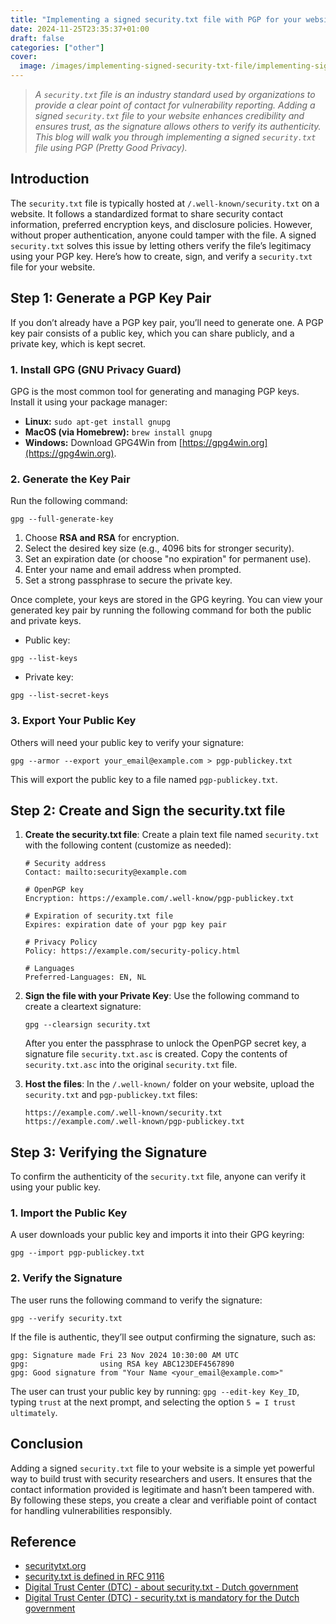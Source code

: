 ```yaml
---
title: "Implementing a signed security.txt file with PGP for your website"
date: 2024-11-25T23:35:37+01:00
draft: false
categories: ["other"]
cover: 
  image: /images/implementing-signed-security-txt-file/implementing-signed-security-txt-file-front.png
---
```


> _A `security.txt` file is an industry standard used by organizations to provide a clear point of contact for vulnerability reporting. Adding a signed `security.txt` file to your website enhances credibility and ensures trust, as the signature allows others to verify its authenticity. This blog will walk you through implementing a signed `security.txt` file using PGP (Pretty Good Privacy)._

## Introduction
The `security.txt` file is typically hosted at `/.well-known/security.txt` on a website. It follows a standardized format to share security contact information, preferred encryption keys, and disclosure policies. However, without proper authentication, anyone could tamper with the file. A signed `security.txt` solves this issue by letting others verify the file’s legitimacy using your PGP key. Here’s how to create, sign, and verify a `security.txt` file for your website.

## Step 1: Generate a PGP Key Pair
If you don’t already have a PGP key pair, you’ll need to generate one. A PGP key pair consists of a public key, which you can share publicly, and a private key, which is kept secret.

### 1. Install GPG (GNU Privacy Guard)
GPG is the most common tool for generating and managing PGP keys. Install it using your package manager:
- **Linux:** `sudo apt-get install gnupg`
- **MacOS (via Homebrew):** `brew install gnupg`
- **Windows:** Download GPG4Win from [https://gpg4win.org](https://gpg4win.org).

### 2. Generate the Key Pair
Run the following command:
```
gpg --full-generate-key
```

1. Choose **RSA and RSA** for encryption.
2. Select the desired key size (e.g., 4096 bits for stronger security).
3. Set an expiration date (or choose "no expiration" for permanent use).
4. Enter your name and email address when prompted.
5. Set a strong passphrase to secure the private key.

Once complete, your keys are stored in the GPG keyring. You can view your generated key pair by running the following command for both the public and private keys.

- Public key:
```
gpg --list-keys
```

- Private key:
```
gpg --list-secret-keys
```

### 3. Export Your Public Key
Others will need your public key to verify your signature:
```
gpg --armor --export your_email@example.com > pgp-publickey.txt
```

This will export the public key to a file named `pgp-publickey.txt`. 

## Step 2: Create and Sign the security.txt file
1. **Create the security.txt file**: Create a plain text file named `security.txt` with the following content (customize as needed):
   ```
   # Security address
   Contact: mailto:security@example.com

   # OpenPGP key
   Encryption: https://example.com/.well-know/pgp-publickey.txt

   # Expiration of security.txt file
   Expires: expiration date of your pgp key pair

   # Privacy Policy
   Policy: https://example.com/security-policy.html

   # Languages
   Preferred-Languages: EN, NL
   ```

2. **Sign the file with your Private Key**: Use the following command to create a cleartext signature:
   ```
   gpg --clearsign security.txt
   ```

   After you enter the passphrase to unlock the OpenPGP secret key, a signature file `security.txt.asc` is created. Copy the contents of `security.txt.asc` into the original `security.txt` file.

3. **Host the files**: In the `/.well-known/` folder on your website, upload the `security.txt` and `pgp-publickey.txt` files:
   ```
   https://example.com/.well-known/security.txt
   https://example.com/.well-known/pgp-publickey.txt
   ```

## Step 3: Verifying the Signature
To confirm the authenticity of the `security.txt` file, anyone can verify it using your public key.

### 1. Import the Public Key
A user downloads your public key and imports it into their GPG keyring:
```
gpg --import pgp-publickey.txt
```

### 2. Verify the Signature
The user runs the following command to verify the signature:
```
gpg --verify security.txt
```

If the file is authentic, they’ll see output confirming the signature, such as:
```
gpg: Signature made Fri 23 Nov 2024 10:30:00 AM UTC
gpg:                using RSA key ABC123DEF4567890
gpg: Good signature from "Your Name <your_email@example.com>"
```

The user can trust your public key by running: `gpg --edit-key Key_ID`, typing `trust` at the next prompt, and selecting the option `5 = I trust ultimately`.

## Conclusion
Adding a signed `security.txt` file to your website is a simple yet powerful way to build trust with security researchers and users. It ensures that the contact information provided is legitimate and hasn’t been tampered with. By following these steps, you create a clear and verifiable point of contact for handling vulnerabilities responsibly.

## Reference
- [securitytxt.org](https://securitytxt.org/)
- [security.txt is defined in RFC 9116](https://www.rfc-editor.org/rfc/rfc9116#section-2.6)
- [Digital Trust Center (DTC) - about security.txt - Dutch government](https://www.digitaltrustcenter.nl/securitytxt)
- [Digital Trust Center (DTC) - security.txt is mandatory for the Dutch government](https://www.digitaltrustcenter.nl/nieuws/securitytxt-verplicht-voor-overheid)
